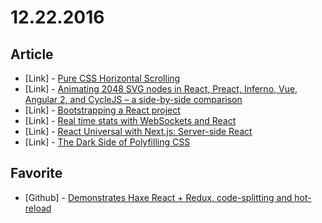 # 12.22.2016

## Article

- \[Link\] - [Pure CSS Horizontal Scrolling](https://css-tricks.com/pure-css-horizontal-scrolling/)
- \[Link\] - [Animating 2048 SVG nodes in React, Preact, Inferno, Vue, Angular 2, and CycleJS – a side-by-side comparison](https://swizec.com/blog/animating-svg-nodes-react-preact-inferno-vue/swizec/7311)
- \[Link\] - [Bootstrapping a React project](https://auth0.com/blog/bootstrapping-a-react-project/)
- \[Link\] - [Real time stats with WebSockets and React](https://peteris.rocks/blog/real-time-stats-with-websockets-and-react/)
- \[Link\] - [React Universal with Next.js: Server-side React](https://scotch.io/tutorials/react-universal-with-next-js-server-side-react)
- \[Link\] - [The Dark Side of Polyfilling CSS](https://philipwalton.com/articles/the-dark-side-of-polyfilling-css/)


## Favorite

- \[Github\] - [Demonstrates Haxe React + Redux, code-splitting and hot-reload](https://github.com/elsassph/haxe-react-redux)
